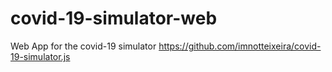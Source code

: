 # covid-19-simulator-web
Web App for the covid-19 simulator https://github.com/imnotteixeira/covid-19-simulator.js
